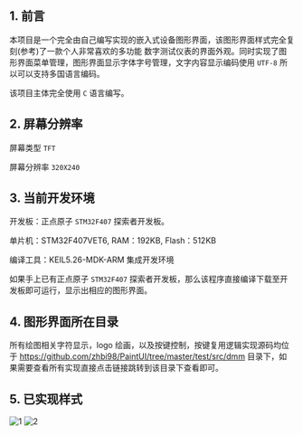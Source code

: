 
## 1. 前言

本项目是一个完全由自己编写实现的嵌入式设备图形界面，该图形界面样式完全复刻(参考)了一款个人非常喜欢的多功能
数字测试仪表的界面外观。同时实现了图形界面菜单管理，图形界面显示字体字号管理，文字内容显示编码使用 `UTF-8` 所以可以支持多国语言编码。

该项目主体完全使用 `C` 语言编写。

## 2. 屏幕分辨率

屏幕类型 `TFT` 

屏幕分辨率 `320X240`

## 3. 当前开发环境

开发板：正点原子 `STM32F407` 探索者开发板。

单片机：STM32F407VET6, RAM：192KB, Flash：512KB

编译工具：KEIL5.26-MDK-ARM 集成开发环境

如果手上已有正点原子 `STM32F407` 探索者开发板，那么该程序直接编译下载至开发板即可运行，显示出相应的图形界面。

## 4. 图形界面所在目录

所有绘图相关字符显示，logo 绘画，以及按键控制，按键复用逻辑实现源码均位于 https://github.com/zhbi98/PaintUI/tree/master/test/src/dmm 目录下，如果需要查看所有实现直接点击链接跳转到该目录下查看即可。

## 5. 已实现样式

![1](https://user-images.githubusercontent.com/49710448/153782776-5ceab64f-4000-4c7f-8927-2d3ad74fa096.jpg)
![2](https://user-images.githubusercontent.com/49710448/155092754-0f0aafc8-c47c-4015-8d28-565234074cde.jpg)
